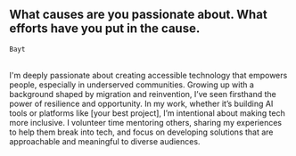 ## What causes are you passionate about. What efforts have you put in the cause.
`Bayt`
<br><br>

I'm deeply passionate about creating accessible technology that empowers people, especially in underserved communities. Growing up with a background shaped by migration and reinvention, I’ve seen firsthand the power of resilience and opportunity. In my work, whether it’s building AI tools or platforms like [your best project], I’m intentional about making tech more inclusive. I volunteer time mentoring others, sharing my experiences to help them break into tech, and focus on developing solutions that are approachable and meaningful to diverse audiences.
